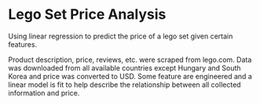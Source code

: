 # Lego Set Price Analysis
Using linear regression to predict the price of a lego set given certain features.

Product description, price, reviews, etc. were scraped from lego.com. Data was downloaded from all available countries except Hungary and South Korea and price was converted to USD. Some feature are engineered and a linear model is fit to help describe the relationship between all collected information and price.
